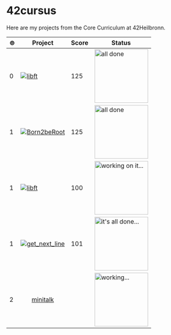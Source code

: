 # 42cursus

Here are my projects from the Core Curriculum at 42Heilbronn.

| ⊚︎ | Project | Score | Status |
| --- | --- | --- | --- |
| 0 | [![libft](https://github.com/ayogun/42-project-badges/blob/main/badges/libftm.png)](https://github.com/gnickel42/libft) | 125 | <img src="https://i.giphy.com/l0Iyl55kTeh71nTXy.webp" alt="all done" width="140" /> |
| 1 | [![Born2beRoot](https://github.com/ayogun/42-project-badges/blob/main/badges/born2berootm.png)](https://github.com/gnickel42/Born2beRoot) | 125 | <img src="https://media2.giphy.com/media/v1.Y2lkPTc5MGI3NjExZXpwa20xaXQxOWdpd2cyeWd3eG9jeDViZjJocWR4cDVuaTh1bDBsbCZlcD12MV9pbnRlcm5hbF9naWZfYnlfaWQmY3Q9Zw/8UF0EXzsc0Ckg/giphy.webp" alt="all done" width="140" /> |
| 1 | [![libft](https://github.com/ayogun/42-project-badges/blob/main/badges/ft_printfe.png)](https://github.com/gnickel42/ft_printf) | 100 | <img src="https://media4.giphy.com/media/v1.Y2lkPTc5MGI3NjExaDR6emphNjB6c2N5b2xpMGt6MGZ2eW8zMTluMHZhcnJlenJ2OW41dSZlcD12MV9pbnRlcm5hbF9naWZfYnlfaWQmY3Q9Zw/26u4lOMA8JKSnL9Uk/giphy.webp" alt="working on it..." width="140" /> |
| 1 | [![get_next_line](https://github.com/ayogun/42-project-badges/blob/main/badges/get_next_linee.png)](https://github.com/gnickel42/get_next_line)</dif> | 101 | <img src="https://i.giphy.com/jU2LNEPxKSjHM0K9ER.webp" alt="it's all done..." width="140" /> |
| 2 | <div align="center">[minitalk](https://github.com/gnickel42/minitalk)</dif> |  | <img src="https://i.giphy.com/Dh5q0sShxgp13DwrvG.webp" alt="working..." width="140" /> |
